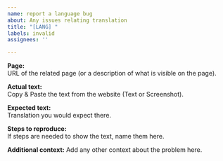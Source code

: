 ```yaml
---
name: report a language bug
about: Any issues relating translation
title: "[LANG] "
labels: invalid
assignees: ''

---
```


**Page:** <br>
URL of the related page (or a description of what is visible on the page).

**Actual text:** <br>
Copy & Paste the text from the website (Text or Screenshot).

**Expected text:** <br>
Translation you would expect there.

**Steps to reproduce:** <br>
If steps are needed to show the text, name them here.

**Additional context:**
Add any other context about the problem here.
